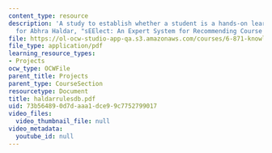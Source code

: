 ```yaml
---
content_type: resource
description: 'A study to establish whether a student is a hands-on learner. (Appendix
  for Abhra Haldar, "sEElect: An Expert System for Recommending Course VI Classes".)'
file: https://ol-ocw-studio-app-qa.s3.amazonaws.com/courses/6-871-knowledge-based-applications-systems-spring-2005/73b564890d7daaa1dce99c7752799017_haldarrulesdb.pdf
file_type: application/pdf
learning_resource_types:
- Projects
ocw_type: OCWFile
parent_title: Projects
parent_type: CourseSection
resourcetype: Document
title: haldarrulesdb.pdf
uid: 73b56489-0d7d-aaa1-dce9-9c7752799017
video_files:
  video_thumbnail_file: null
video_metadata:
  youtube_id: null
---
```

